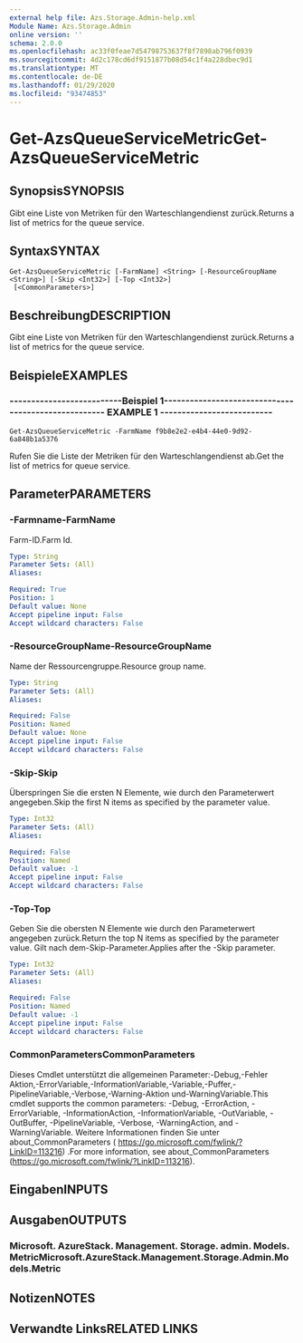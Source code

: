 ```yaml
---
external help file: Azs.Storage.Admin-help.xml
Module Name: Azs.Storage.Admin
online version: ''
schema: 2.0.0
ms.openlocfilehash: ac33f0feae7d54798753637f8f7898ab796f0939
ms.sourcegitcommit: 4d2c178cd6df9151877b08d54c1f4a228dbec9d1
ms.translationtype: MT
ms.contentlocale: de-DE
ms.lasthandoff: 01/29/2020
ms.locfileid: "93474853"
---
```

# <span data-ttu-id="0c916-101">Get-AzsQueueServiceMetric</span><span class="sxs-lookup"><span data-stu-id="0c916-101">Get-AzsQueueServiceMetric</span></span>

## <span data-ttu-id="0c916-102">Synopsis</span><span class="sxs-lookup"><span data-stu-id="0c916-102">SYNOPSIS</span></span>
<span data-ttu-id="0c916-103">Gibt eine Liste von Metriken für den Warteschlangendienst zurück.</span><span class="sxs-lookup"><span data-stu-id="0c916-103">Returns a list of metrics for the queue service.</span></span>

## <span data-ttu-id="0c916-104">Syntax</span><span class="sxs-lookup"><span data-stu-id="0c916-104">SYNTAX</span></span>

```
Get-AzsQueueServiceMetric [-FarmName] <String> [-ResourceGroupName <String>] [-Skip <Int32>] [-Top <Int32>]
 [<CommonParameters>]
```

## <span data-ttu-id="0c916-105">Beschreibung</span><span class="sxs-lookup"><span data-stu-id="0c916-105">DESCRIPTION</span></span>
<span data-ttu-id="0c916-106">Gibt eine Liste von Metriken für den Warteschlangendienst zurück.</span><span class="sxs-lookup"><span data-stu-id="0c916-106">Returns a list of metrics for the queue service.</span></span>

## <span data-ttu-id="0c916-107">Beispiele</span><span class="sxs-lookup"><span data-stu-id="0c916-107">EXAMPLES</span></span>

### <span data-ttu-id="0c916-108">--------------------------Beispiel 1--------------------------</span><span class="sxs-lookup"><span data-stu-id="0c916-108">-------------------------- EXAMPLE 1 --------------------------</span></span>
```
Get-AzsQueueServiceMetric -FarmName f9b8e2e2-e4b4-44e0-9d92-6a848b1a5376
```

<span data-ttu-id="0c916-109">Rufen Sie die Liste der Metriken für den Warteschlangendienst ab.</span><span class="sxs-lookup"><span data-stu-id="0c916-109">Get the list of metrics for queue service.</span></span>

## <span data-ttu-id="0c916-110">Parameter</span><span class="sxs-lookup"><span data-stu-id="0c916-110">PARAMETERS</span></span>

### <span data-ttu-id="0c916-111">-Farmname</span><span class="sxs-lookup"><span data-stu-id="0c916-111">-FarmName</span></span>
<span data-ttu-id="0c916-112">Farm-ID.</span><span class="sxs-lookup"><span data-stu-id="0c916-112">Farm Id.</span></span>

```yaml
Type: String
Parameter Sets: (All)
Aliases: 

Required: True
Position: 1
Default value: None
Accept pipeline input: False
Accept wildcard characters: False
```

### <span data-ttu-id="0c916-113">-ResourceGroupName</span><span class="sxs-lookup"><span data-stu-id="0c916-113">-ResourceGroupName</span></span>
<span data-ttu-id="0c916-114">Name der Ressourcengruppe.</span><span class="sxs-lookup"><span data-stu-id="0c916-114">Resource group name.</span></span>

```yaml
Type: String
Parameter Sets: (All)
Aliases: 

Required: False
Position: Named
Default value: None
Accept pipeline input: False
Accept wildcard characters: False
```

### <span data-ttu-id="0c916-115">-Skip</span><span class="sxs-lookup"><span data-stu-id="0c916-115">-Skip</span></span>
<span data-ttu-id="0c916-116">Überspringen Sie die ersten N Elemente, wie durch den Parameterwert angegeben.</span><span class="sxs-lookup"><span data-stu-id="0c916-116">Skip the first N items as specified by the parameter value.</span></span>

```yaml
Type: Int32
Parameter Sets: (All)
Aliases: 

Required: False
Position: Named
Default value: -1
Accept pipeline input: False
Accept wildcard characters: False
```

### <span data-ttu-id="0c916-117">-Top</span><span class="sxs-lookup"><span data-stu-id="0c916-117">-Top</span></span>
<span data-ttu-id="0c916-118">Geben Sie die obersten N Elemente wie durch den Parameterwert angegeben zurück.</span><span class="sxs-lookup"><span data-stu-id="0c916-118">Return the top N items as specified by the parameter value.</span></span>
<span data-ttu-id="0c916-119">Gilt nach dem-Skip-Parameter.</span><span class="sxs-lookup"><span data-stu-id="0c916-119">Applies after the -Skip parameter.</span></span>

```yaml
Type: Int32
Parameter Sets: (All)
Aliases: 

Required: False
Position: Named
Default value: -1
Accept pipeline input: False
Accept wildcard characters: False
```

### <span data-ttu-id="0c916-120">CommonParameters</span><span class="sxs-lookup"><span data-stu-id="0c916-120">CommonParameters</span></span>
<span data-ttu-id="0c916-121">Dieses Cmdlet unterstützt die allgemeinen Parameter:-Debug,-Fehler Aktion,-ErrorVariable,-InformationVariable,-Variable,-Puffer,-PipelineVariable,-Verbose,-Warning-Aktion und-WarningVariable.</span><span class="sxs-lookup"><span data-stu-id="0c916-121">This cmdlet supports the common parameters: -Debug, -ErrorAction, -ErrorVariable, -InformationAction, -InformationVariable, -OutVariable, -OutBuffer, -PipelineVariable, -Verbose, -WarningAction, and -WarningVariable.</span></span> <span data-ttu-id="0c916-122">Weitere Informationen finden Sie unter about_CommonParameters ( https://go.microsoft.com/fwlink/?LinkID=113216) .</span><span class="sxs-lookup"><span data-stu-id="0c916-122">For more information, see about_CommonParameters (https://go.microsoft.com/fwlink/?LinkID=113216).</span></span>

## <span data-ttu-id="0c916-123">Eingaben</span><span class="sxs-lookup"><span data-stu-id="0c916-123">INPUTS</span></span>

## <span data-ttu-id="0c916-124">Ausgaben</span><span class="sxs-lookup"><span data-stu-id="0c916-124">OUTPUTS</span></span>

### <span data-ttu-id="0c916-125">Microsoft. AzureStack. Management. Storage. admin. Models. Metric</span><span class="sxs-lookup"><span data-stu-id="0c916-125">Microsoft.AzureStack.Management.Storage.Admin.Models.Metric</span></span>

## <span data-ttu-id="0c916-126">Notizen</span><span class="sxs-lookup"><span data-stu-id="0c916-126">NOTES</span></span>

## <span data-ttu-id="0c916-127">Verwandte Links</span><span class="sxs-lookup"><span data-stu-id="0c916-127">RELATED LINKS</span></span>

